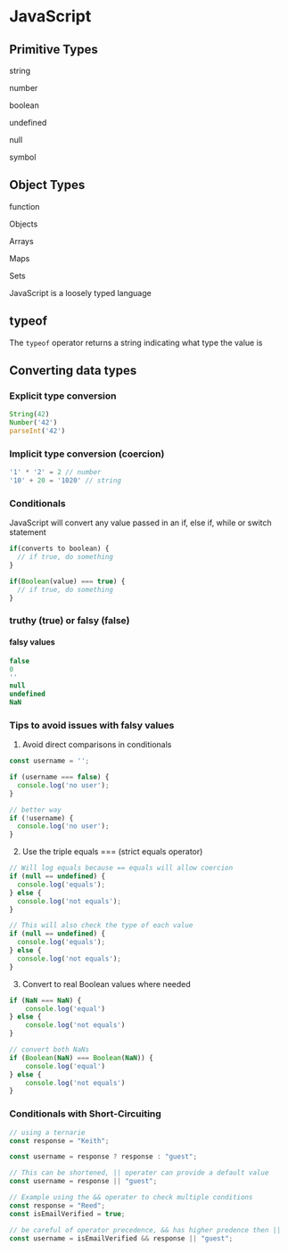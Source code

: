 # JavaScript
## Primitive Types
string

number

boolean

undefined

null

symbol

## Object Types
function

Objects

Arrays

Maps

Sets

JavaScript is a loosely typed language

## typeof
The `typeof` operator returns a string indicating what type the value is

## Converting data types
### Explicit type conversion
```js
String(42)
Number('42')
parseInt('42')
```

### Implicit type conversion (coercion)
```js
'1' * '2' = 2 // number
'10' + 20 = '1020' // string
```

### Conditionals
JavaScript will convert any value passed in an if, else if, while or switch statement
```js
if(converts to boolean) {
  // if true, do something
}

if(Boolean(value) === true) {
  // if true, do something
}
```

### truthy (true) or falsy (false)
#### falsy values
```js
false
0
''
null
undefined
NaN
```
### Tips to avoid issues with falsy values
1. Avoid direct comparisons in conditionals
```js
const username = '';

if (username === false) {
  console.log('no user');
}

// better way
if (!username) {
  console.log('no user');
}
```
2. Use the triple equals === (strict equals operator)
  

```js 
// Will log equals because == equals will allow coercion
if (null == undefined) {
  console.log('equals');
} else {
  console.log('not equals');
}

// This will also check the type of each value
if (null == undefined) {
  console.log('equals');
} else {
  console.log('not equals');
}
```
3. Convert to real Boolean values where needed
```js
if (NaN === NaN) {
    console.log('equal')
} else {
    console.log('not equals')
}

// convert both NaNs
if (Boolean(NaN) === Boolean(NaN)) {
    console.log('equal')
} else {
    console.log('not equals')
}
```

### Conditionals with Short-Circuiting
```js
// using a ternarie
const response = "Keith";

const username = response ? response : "guest";

// This can be shortened, || operater can provide a default value
const username = response || "guest";

// Example using the && operater to check multiple conditions
const response = "Reed";
const isEmailVerified = true;

// be careful of operator precedence, && has higher predence then ||
const username = isEmailVerified && response || "guest";
```

